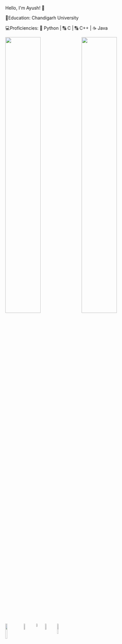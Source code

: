 Hello, I'm Ayush! :vulcan_salute:

:school:Education: Chandigarh University

:computer:Proficiencies: :snake: Python |
:capital_abcd: C | :capital_abcd: C++ | :coffee: Java


<img align="left" width = "47%" src="https://github-readme-stats.vercel.app/api?username=AyushBurman&show_icons=true&theme=radical"/>
<img align="left" width = "47%" src="https://github-readme-stats.vercel.app/api/top-langs/?username=AyushBurman&layout=compact"/>

<img align="left" width = "11%" src="https://img.shields.io/badge/-Hackerrank-2EC866?style=for-the-badge&logo=HackerRank&logoColor=white"/>
<img align="left" width = "07%" src="https://img.shields.io/badge/java-%23ED8B00.svg?style=for-the-badge&logo=openjdk&logoColor=white"/>
<img align="left" width = "05%" src="https://img.shields.io/badge/c-%2300599C.svg?style=for-the-badge&logo=c&logoColor=white"/>
<img align="left" width = "07%" src="https://img.shields.io/badge/c++-%2300599C.svg?style=for-the-badge&logo=c%2B%2B&logoColor=white"/>

<img align="left" width = "09%" src="https://img.shields.io/badge/python-3670A0?style=for-the-badge&logo=python&logoColor=ffdd54"/>


